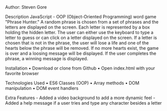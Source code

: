 Author: Steven Gore

Description
JavaScript - OOP (Object-Oriented Programming) word game "Phrase Hunter."  A random phrase is chosen from a set of phrases and the  letters are displayed on the screen. Each letter is represented by a box holding the hidden letter. The user can either use the keyboard to type a letter to guess or can click on a letter displayed on the screen. If a letter is chosen that is not in the phrase, the user will lose a life and one of the hearts below the phrase will be removed. If no more hearts exist, the game is over and a loosing message will be displayed. If the user completes the phrase, a winning message is displayed.

Installation
	•	Download or clone from Github
	•	Open index.html with your favorite browser

Technologies Used
	•	ES6 Classes (OOP)
	•	Array methods
	•	DOM manipulation
	•	DOM event handlers

Extra Features
	- Added a video background to add a more dynamic feel
	- Added a help message if a user tries and type any character besides a letter
